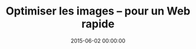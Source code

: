 ---
title: Optimiser les images – pour un Web rapide
desc: Collection des meilleurs outils pour optimiser et compresser vos fichiers .png & .jpg
titre_fichier_data: collection_optimisation-images
date: 2015-06-02 00:00:00
image: wizard.jpg
bgimgheader: true
---